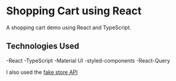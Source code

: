 # Shopping Cart using React
A shopping cart demo using React and TypeScript.


## Technologies Used
-React
-TypeScript
-Material UI
-styled-components
-React-Query

I also used the [fake store API](https://fakestoreapi.com/
)



